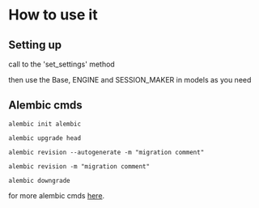 # How to use it
## Setting up
call to the 'set_settings' method

then use the Base, ENGINE and SESSION_MAKER in models as you need

## Alembic cmds

```alembic init alembic```

```alembic upgrade head```

```alembic revision --autogenerate -m "migration comment"```

```alembic revision -m "migration comment"```

```alembic downgrade```

for more alembic cmds [here](https://alembic.sqlalchemy.org/en/latest/tutorial.html).

